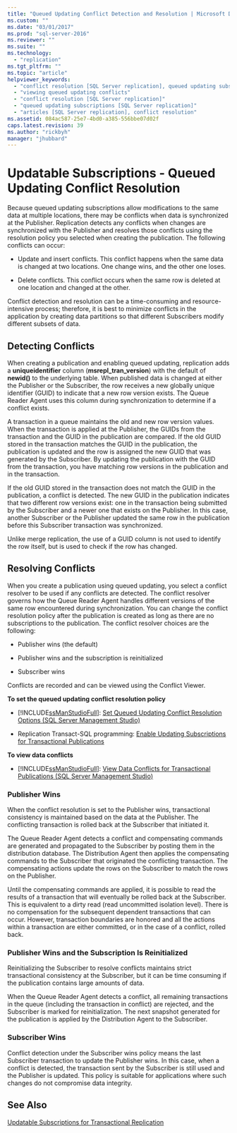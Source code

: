 ```yaml
---
title: "Queued Updating Conflict Detection and Resolution | Microsoft Docs"
ms.custom: ""
ms.date: "03/01/2017"
ms.prod: "sql-server-2016"
ms.reviewer: ""
ms.suite: ""
ms.technology: 
  - "replication"
ms.tgt_pltfrm: ""
ms.topic: "article"
helpviewer_keywords: 
  - "conflict resolution [SQL Server replication], queued updating subscriptions"
  - "viewing queued updating conflicts"
  - "conflict resolution [SQL Server replication]"
  - "queued updating subscriptions [SQL Server replication]"
  - "articles [SQL Server replication], conflict resolution"
ms.assetid: 084ac587-25e7-4bd0-a385-556bbe07d02f
caps.latest.revision: 39
ms.author: "rickbyh"
manager: "jhubbard"
---
```

# Updatable Subscriptions - Queued Updating Conflict Resolution
  Because queued updating subscriptions allow modifications to the same data at multiple locations, there may be conflicts when data is synchronized at the Publisher. Replication detects any conflicts when changes are synchronized with the Publisher and resolves those conflicts using the resolution policy you selected when creating the publication. The following conflicts can occur:  
  
-   Update and insert conflicts. This conflict happens when the same data is changed at two locations. One change wins, and the other one loses.  
  
-   Delete conflicts. This conflict occurs when the same row is deleted at one location and changed at the other.  
  
 Conflict detection and resolution can be a time-consuming and resource-intensive process; therefore, it is best to minimize conflicts in the application by creating data partitions so that different Subscribers modify different subsets of data.  
  
## Detecting Conflicts  
 When creating a publication and enabling queued updating, replication adds a **uniqueidentifier** column (**msrepl_tran_version**) with the default of **newid()** to the underlying table. When published data is changed at either the Publisher or the Subscriber, the row receives a new globally unique identifier (GUID) to indicate that a new row version exists. The Queue Reader Agent uses this column during synchronization to determine if a conflict exists.  
  
 A transaction in a queue maintains the old and new row version values. When the transaction is applied at the Publisher, the GUIDs from the transaction and the GUID in the publication are compared. If the old GUID stored in the transaction matches the GUID in the publication, the publication is updated and the row is assigned the new GUID that was generated by the Subscriber. By updating the publication with the GUID from the transaction, you have matching row versions in the publication and in the transaction.  
  
 If the old GUID stored in the transaction does not match the GUID in the publication, a conflict is detected. The new GUID in the publication indicates that two different row versions exist: one in the transaction being submitted by the Subscriber and a newer one that exists on the Publisher. In this case, another Subscriber or the Publisher updated the same row in the publication before this Subscriber transaction was synchronized.  
  
 Unlike merge replication, the use of a GUID column is not used to identify the row itself, but is used to check if the row has changed.  
  
## Resolving Conflicts  
 When you create a publication using queued updating, you select a conflict resolver to be used if any conflicts are detected. The conflict resolver governs how the Queue Reader Agent handles different versions of the same row encountered during synchronization. You can change the conflict resolution policy after the publication is created as long as there are no subscriptions to the publication. The conflict resolver choices are the following:  
  
-   Publisher wins (the default)  
  
-   Publisher wins and the subscription is reinitialized  
  
-   Subscriber wins  
  
 Conflicts are recorded and can be viewed using the Conflict Viewer.  
  
 **To set the queued updating conflict resolution policy**  
  
-   [!INCLUDE[ssManStudioFull](../../../advanced-analytics/r-services/includes/ssmanstudiofull-md.md)]: [Set Queued Updating Conflict Resolution Options &#40;SQL Server Management Studio&#41;](../../../relational-databases/replication/publish/set-queued-updating-conflict-resolution-options-sql-server-management-studio.md)  
  
-   Replication Transact-SQL programming: [Enable Updating Subscriptions for Transactional Publications](../../../relational-databases/replication/publish/enable-updating-subscriptions-for-transactional-publications.md)  
  
 **To view data conflicts**  
  
-   [!INCLUDE[ssManStudioFull](../../../advanced-analytics/r-services/includes/ssmanstudiofull-md.md)]: [View Data Conflicts for Transactional Publications &#40;SQL Server Management Studio&#41;](../../../relational-databases/replication/view-data-conflicts-for-transactional-publications-sql-server-management-studio.md)  
  
### Publisher Wins  
 When the conflict resolution is set to the Publisher wins, transactional consistency is maintained based on the data at the Publisher. The conflicting transaction is rolled back at the Subscriber that initiated it.  
  
 The Queue Reader Agent detects a conflict and compensating commands are generated and propagated to the Subscriber by posting them in the distribution database. The Distribution Agent then applies the compensating commands to the Subscriber that originated the conflicting transaction. The compensating actions update the rows on the Subscriber to match the rows on the Publisher.  
  
 Until the compensating commands are applied, it is possible to read the results of a transaction that will eventually be rolled back at the Subscriber. This is equivalent to a dirty read (read uncommitted isolation level). There is no compensation for the subsequent dependent transactions that can occur. However, transaction boundaries are honored and all the actions within a transaction are either committed, or in the case of a conflict, rolled back.  
  
### Publisher Wins and the Subscription Is Reinitialized  
 Reinitializing the Subscriber to resolve conflicts maintains strict transactional consistency at the Subscriber, but it can be time consuming if the publication contains large amounts of data.  
  
 When the Queue Reader Agent detects a conflict, all remaining transactions in the queue (including the transaction in conflict) are rejected, and the Subscriber is marked for reinitialization. The next snapshot generated for the publication is applied by the Distribution Agent to the Subscriber.  
  
### Subscriber Wins  
 Conflict detection under the Subscriber wins policy means the last Subscriber transaction to update the Publisher wins. In this case, when a conflict is detected, the transaction sent by the Subscriber is still used and the Publisher is updated. This policy is suitable for applications where such changes do not compromise data integrity.  
  
## See Also  
 [Updatable Subscriptions for Transactional Replication](../../../relational-databases/replication/transactional/updatable-subscriptions-for-transactional-replication.md)  
  
  